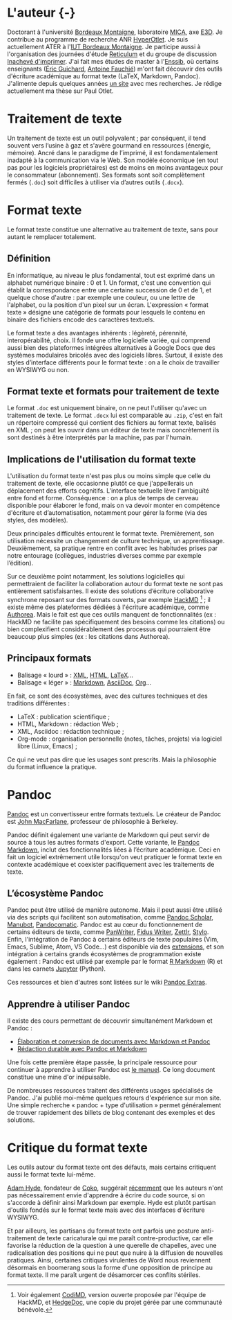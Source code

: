 # L'auteur {-}

Doctorant à l'université [Bordeaux Montaigne](https://www.u-bordeaux-montaigne.fr/fr/index.html), laboratoire [MICA](https://mica.u-bordeaux-montaigne.fr), axe [E3D](https://mica.u-bordeaux-montaigne.fr/e3d/). Je contribue au programme de recherche ANR [HyperOtlet](https://hyperotlet.hypotheses.org/le-projet). Je suis actuellement ATER à l'[IUT Bordeaux Montaigne](https://www.iut.u-bordeaux-montaigne.fr). Je participe aussi à l'organisation des journées d'étude [Reticulum](http://reticulum.info) et du groupe de discussion [Inachevé d'imprimer](https://inacheve-dimprimer.net). J'ai fait mes études de master à l'[Enssib](https://www.enssib.fr), où certains enseignants ([Éric Guichard](http://barthes.enssib.fr), [Antoine Fauchié](https://www.quaternum.net)) m'ont fait découvrir des outils d'écriture académique au format texte (LaTeX, Markdown, Pandoc). J'alimente depuis quelques années [un site](https://www.arthurperret.fr) avec mes recherches. Je rédige actuellement ma thèse sur Paul Otlet.

# Traitement de texte

Un traitement de texte est un outil polyvalent ; par conséquent, il tend souvent vers l’usine à gaz et s'avère gourmand en ressources (énergie, mémoire). Ancré dans le paradigme de l’imprimé, il est fondamentalement inadapté à la communication via le Web. Son modèle économique (en tout pas pour les logiciels propriétaires) est de moins en moins avantageux pour le consommateur (abonnement). Ses formats sont soit complètement fermés (`.doc`) soit difficiles à utiliser via d’autres outils (`.docx`).

# Format texte

Le format texte constitue une alternative au traitement de texte, sans pour autant le remplacer totalement.

## Définition

En informatique, au niveau le plus fondamental, tout est exprimé dans un alphabet numérique binaire : 0 et 1. Un format, c'est une convention qui établit la correspondance entre une certaine succession de 0 et de 1, et quelque chose d'autre : par exemple une couleur, ou une lettre de l'alphabet, ou la position d'un pixel sur un écran. L'expression « format texte » désigne une catégorie de formats pour lesquels le contenu en binaire des fichiers encode des caractères textuels.

<!-- Exemple du fichier image. Exemple du fichier texte. Pourquoi on peut ouvrir un fichier image dans un éditeur de texte (et ce qu'on constate) et pas un fichier texte dans une visualiseuse d'images. -->

Le format texte a des avantages inhérents : légèreté, pérennité, interopérabilité, choix. Il fonde une offre logicielle variée, qui comprend aussi bien des plateformes intégrées alternatives à Google Docs que des systèmes modulaires bricolés avec des logiciels libres. Surtout, il existe des styles d’interface différents pour le format texte : on a le choix de travailler en WYSIWYG ou non.

## Format texte et formats pour traitement de texte

Le format `.doc` est uniquement binaire, on ne peut l'utiliser qu'avec un traitement de texte. Le format `.docx` lui est comparable au `.zip`, c'est en fait un répertoire compressé qui contient des fichiers au format texte, balisés en XML ; on peut les ouvrir dans un éditeur de texte mais concrètement ils sont destinés à être interprétés par la machine, pas par l'humain.

## Implications de l'utilisation du format texte

L'utilisation du format texte n'est pas plus ou moins simple que celle du traitement de texte, elle occasionne plutôt ce que j'appellerais un déplacement des efforts cognitifs. L'interface textuelle lève l'ambiguïté entre fond et forme. Conséquence : on a plus de temps de cerveau disponible pour élaborer le fond, mais on va devoir monter en compétence d'écriture et d’automatisation, notamment pour gérer la forme (via des styles, des modèles).

Deux principales difficultés entourent le format texte. Premièrement, son utilisation nécessite un changement de culture technique, un apprentissage. Deuxièmement, sa pratique rentre en conflit avec les habitudes prises par notre entourage (collègues, industries diverses comme par exemple l’édition).

Sur ce deuxième point notamment, les solutions logicielles qui permettraient de faciliter la collaboration autour du format texte ne sont pas entièrement satisfaisantes. Il existe des solutions d’écriture collaborative synchrone reposant sur des formats ouverts, par exemple [HackMD](https://hackmd.io) [^1] ; il existe même des plateformes dédiées à l'écriture académique, comme [Authorea](https://www.authorea.com/users/332544-arthur-perret). Mais le fait est que ces outils manquent de fonctionnalités (ex : HackMD ne facilite pas spécifiquement des besoins comme les citations) ou bien complexifient considérablement des processus qui pourraient être beaucoup plus simples (ex : les citations dans Authorea).

[^1]: Voir également [CodiMD](https://codimd.math.cnrs.fr), version ouverte proposée par l'équipe de HackMD, et [HedgeDoc](https://hedgedoc.org), une copie du projet gérée par une communauté bénévole.

## Principaux formats

- Balisage « lourd » : [XML](https://fr.wikipedia.org/wiki/Extensible_Markup_Language), [HTML](https://fr.wikipedia.org/wiki/Hypertext_Markup_Language), [LaTeX](https://fr.wikipedia.org/wiki/LaTeX)…
- Balisage « léger » : [Markdown](https://fr.wikipedia.org/wiki/Markdown), [AsciiDoc](https://fr.wikipedia.org/wiki/AsciiDoc), [Org](https://fr.wikipedia.org/wiki/Org-mode)…

En fait, ce sont des écosystèmes, avec des cultures techniques et des traditions différentes :

- LaTeX : publication scientifique ;
- HTML, Markdown : rédaction Web ;
- XML, Asciidoc : rédaction technique ;
- Org-mode : organisation personnelle (notes, tâches, projets) via logiciel libre (Linux, Emacs) ;

Ce qui ne veut pas dire que les usages sont prescrits. Mais la philosophie du format influence la pratique.

# Pandoc

[Pandoc](https://pandoc.org) est un convertisseur entre formats textuels. Le créateur de Pandoc est [John MacFarlane](https://johnmacfarlane.net), professeur de philosophie à Berkeley.

Pandoc définit également une variante de Markdown qui peut servir de source à tous les autres formats d'export. Cette variante, le [Pandoc Markdown](https://pandoc.org/MANUAL.html#pandocs-markdown), inclut des fonctionnalités liées à l’écriture académique. Ceci en fait un logiciel extrêmement utile lorsqu'on veut pratiquer le format texte en contexte académique et coexister pacifiquement avec les traitements de texte.

## L’écosystème Pandoc

Pandoc peut être utilisé de manière autonome. Mais il peut aussi être utilisé via des scripts qui facilitent son automatisation, comme [Pandoc Scholar](https://pandoc-scholar.github.io), [Manubot](https://manubot.org/), [Pandocomatic](https://heerdebeer.org/Software/markdown/pandocomatic/). Pandoc est au cœur du fonctionnement de certains éditeurs de texte, comme [PanWriter](https://panwriter.com), [Fidus Writer](https://www.fiduswriter.org/how-it-works/), [Zettlr](https://zettlr.com), [Stylo](https://stylo.huma-num.fr). Enfin, l'intégration de Pandoc à certains éditeurs de texte populaires (Vim, Emacs, Sublime, Atom, VS Code…) est disponible via des [extensions](https://github.com/jgm/pandoc/wiki/Pandoc-Extras#editors), et son intégration à certains grands écosystèmes de programmation existe également : Pandoc est utilisé par exemple par le format [R Markdown](https://rmarkdown.rstudio.com) (R) et dans les carnets [Jupyter](https://jupyter.org) (Python).

Ces ressources et bien d'autres sont listées sur le wiki [Pandoc Extras](https://github.com/jgm/pandoc/wiki/Pandoc-Extras).

## Apprendre à utiliser Pandoc

Il existe des cours permettant de découvrir simultanément Markdown et Pandoc :

- [Élaboration et conversion de documents avec Markdown et Pandoc](https://www.jdbonjour.ch/cours/markdown-pandoc/)
- [Rédaction durable avec Pandoc et Markdown](https://programminghistorian.org/fr/lecons/redaction-durable-avec-pandoc-et-markdown)

Une fois cette première étape passée, la principale ressource pour continuer à apprendre à utiliser Pandoc est [le manuel](https://pandoc.org/MANUAL.html). Ce long document constitue une mine d'or inépuisable.

De nombreuses ressources traitent des différents usages spécialisés de Pandoc. J'ai publié moi-même quelques retours d'expérience sur mon site. Une simple recherche « pandoc + type d'utilisation » permet généralement de trouver rapidement des billets de blog contenant des exemples et des solutions.

# Critique du format texte

Les outils autour du format texte ont des défauts, mais certains critiquent aussi le format texte lui-même.

[Adam Hyde](https://www.adamhyde.net), fondateur de [Coko](https://coko.foundation), suggérait [récemment](https://www.adamhyde.net/markdown-definition/) que les auteurs n'ont pas nécessairement envie d'apprendre à écrire du code source, si on s'accorde à définir ainsi Markdown par exemple. Hyde est plutôt partisan d'outils fondés sur le format texte mais avec des interfaces d'écriture WYSIWYG.

Et par ailleurs, les partisans du format texte ont parfois une posture anti-traitement de texte caricaturale qui me paraît contre-productive, car elle favorise la réduction de la question à une querelle de chapelles, avec une radicalisation des positions qui ne peut que nuire à la diffusion de nouvelles pratiques. Ainsi, certaines critiques virulentes de Word nous reviennent désormais en boomerang sous la forme d'une opposition de principe au format texte. Il me paraît urgent de désamorcer ces conflits stériles.
